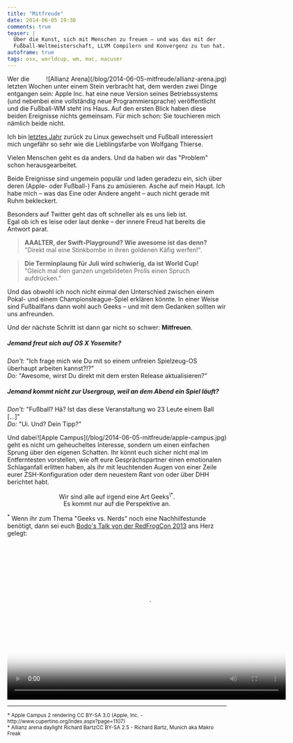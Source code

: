 ```yaml
---
title: "Mitfreude"
date: 2014-06-05 19:30
comments: true
teaser: |
  Über die Kunst, sich mit Menschen zu freuen – und was das mit der 
  Fußball-Weltmeisterschaft, LLVM Compilern und Konvergenz zu tun hat.
autoframe: true
tags: osx, worldcup, wm, mac, macuser
---
```


<span style="float: right">
![Allianz Arena](/blog/2014-06-05-mitfreude/allianz-arena.jpg)
</span>

Wer die letzten Wochen unter einem Stein verbracht hat, dem werden zwei Dinge 
entgangen sein: Apple Inc. hat eine neue Version seines Betriebssystems
(und nebenbei eine vollständig neue Programmiersprache) veröffentlicht und die 
Fußball-WM steht ins Haus. Auf den ersten Blick haben diese beiden 
Ereignisse nichts gemeinsam. Für mich schon: Sie touchieren mich nämlich
beide nicht. <br/>

Ich bin [letztes Jahr](/blog/2013/02/04/retrospektive/) zurück zu Linux gewechselt und 
Fußball interessiert mich ungefähr so sehr wie die Lieblingsfarbe von Wolfgang Thierse.

Vielen Menschen geht es da anders. Und da haben wir das "Problem" schon herausgearbeitet.

Beide Ereignisse sind ungemein populär und laden geradezu ein, sich über deren
(Apple- oder Fußball-) Fans zu amüsieren. Asche auf mein Haupt. Ich habe mich – was
das Eine oder Andere angeht – auch nicht gerade mit Ruhm bekleckert. 

Besonders auf Twitter geht das oft schneller als es uns lieb ist.<br/>
Egal ob ich es leise oder laut denke – der innere Freud hat bereits die Antwort parat.

> **AAALTER, der Swift-Playground? Wie awesome ist das denn?** <br/> "Direkt mal eine Stinkbombe in ihren goldenen Käfig werfen!". 

> **Die Terminplaung für Juli wird schwierig, da ist World Cup!** <br/> "Gleich mal den ganzen ungebildeten Prolls einen Spruch aufdrücken."

Und das obwohl ich noch nicht einmal den Unterschied zwischen einem Pokal- und einem
Championsleague-Spiel erklären könnte. In einer Weise sind Fußballfans dann wohl auch 
Geeks – und mit dem Gedanken sollten wir uns anfreunden.

Und der nächste Schritt ist dann gar nicht so schwer: **Mitfreuen**.

##### Jemand freut sich auf *OS X Yosemite*?

_Don't:_ "Ich frage mich wie Du mit so einem unfreien Spielzeug-OS überhaupt arbeiten kannst?!?"<br/>
_Do:_ "Awesome, wirst Du direkt mit dem ersten Release aktualisieren?"

##### Jemand kommt nicht zur Usergroup, weil an dem Abend ein Spiel läuft?

_Don't:_ "Fußball? Hä? Ist das diese Veranstaltung wo 23 Leute einem Ball […]"<br/>
_Do:_ "Ui. Und? Dein Tipp?"


<span style="float: right">
![Apple Campus](/blog/2014-06-05-mitfreude/apple-campus.jpg)
</span>

Und dabei geht es nicht um geheucheltes Interesse, sondern um einen einfachen Sprung
über den eigenen Schatten. Ihr könnt euch sicher nicht mal im Entferntesten vorstellen, 
wie oft eure Gesprächspartner einen emotionalen Schlaganfall erlitten haben, als ihr mit
leuchtenden Augen von einer Zeile eurer ZSH-Konfiguration oder dem neuestem Rant von oder 
über DHH berichtet habt.

<center>
Wir sind alle auf irgend eine Art Geeks<sup>\*</sup>.<br/>
Es kommt nur auf die Perspektive an.
</center>

<sup>\*</sup> Wenn ihr zum Thema "Geeks vs. Nerds" noch eine Nachhilfestunde benötigt, dann sei euch [Bodo's
Talk von der RedFrogCon 2013](http://www.slideshare.net/bitboxer/weck-den-geek-in-dir)
ans Herz gelegt:

<center>
  <video width="640" height="360" poster="http://static.media.ccc.de/media/conferences/froscon/2013/hs6_-_2013-08-24_10_30_-_weck_den_geek_in_dir_-_bodo_tasche_-_1261_preview.jpg" controls="controls" class="video">
   <source src="http://media.ccc.de/ftp/events/froscon/2013/webm/hs6_-_2013-08-24_10_30_-_weck_den_geek_in_dir_-_bodo_tasche_-_1261.webm" type="video/webm">
   <source src="http://media.ccc.de/ftp/events/froscon/2013/mp4/hs6_-_2013-08-24_10_30_-_weck_den_geek_in_dir_-_bodo_tasche_-_1261.mp4" type="video/mp4">
  </video>
</center>


---
<small>
* Apple Campus 2 rendering CC BY-SA 3.0 (Apple, Inc. - http://www.cupertino.org/index.aspx?page=1107)<br/>
* Allianz arena daylight Richard BartzCC BY-SA 2.5 - Richard Bartz, Munich aka Makro Freak
</small>
